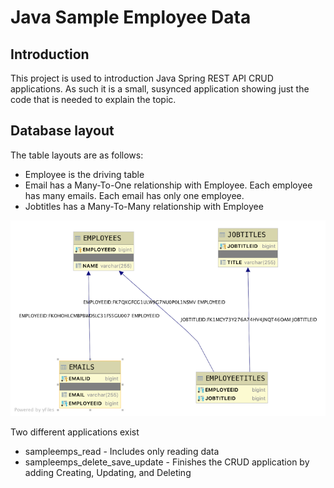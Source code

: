 # Java Sample Employee Data

## Introduction

This project is used to introduction Java Spring REST API CRUD applications. As such it is a small, susynced application showing just the code that is needed to explain the topic.

## Database layout

The table layouts are as follows:

- Employee is the driving table
- Email has a Many-To-One relationship with Employee. Each employee has many emails. Each email has only one employee.
- Jobtitles has a Many-To-Many relationship with Employee

![Image of Database Layout](sampleemps-db.png)

Two different applications exist

- sampleemps_read - Includes only reading data
- sampleemps_delete_save_update - Finishes the CRUD application by adding Creating, Updating, and Deleting
